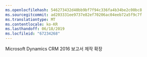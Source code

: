 ```yaml
---
ms.openlocfilehash: 546273432d40bb9bf7f94c336fa4b34be2c00bc8
ms.sourcegitcommit: ad203331ee9737e82ef70206ac04eeb72a5f9c7f
ms.translationtype: MT
ms.contentlocale: ko-KR
ms.lasthandoff: 06/18/2019
ms.locfileid: "67234268"
---
```

Microsoft Dynamics CRM 2016 보고서 제작 확장